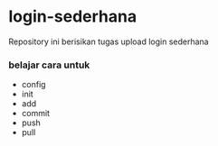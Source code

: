 # login-sederhana
Repository ini berisikan tugas upload login sederhana

### belajar cara untuk
- config
- init
- add
- commit
- push
- pull
